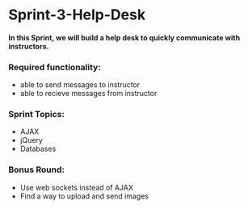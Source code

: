 # Sprint-3-Help-Desk

#### In this Sprint, we will build a help desk to quickly communicate with instructors.

### Required functionality:
- able to send messages to instructor
- able to recieve messages from instructor

### Sprint Topics:
- AJAX
- jQuery
- Databases

### Bonus Round:
- Use web sockets instead of AJAX
- Find a way to upload and send images

